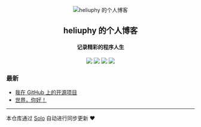 <p align="center"><img alt="heliuphy 的个人博客" src="https://static.b3log.org/images/brand/solo-32.png"></p><h2 align="center">
heliuphy 的个人博客
</h2>

<h4 align="center">记录精彩的程序人生</h4>
<p align="center"><a title="heliuphy 的个人博客" target="_blank" href="https://github.com/heliuphy/solo-blog"><img src="https://img.shields.io/github/last-commit/heliuphy/solo-blog.svg?style=flat-square&color=FF9900"></a>
<a title="GitHub repo size in bytes" target="_blank" href="https://github.com/heliuphy/solo-blog"><img src="https://img.shields.io/github/repo-size/heliuphy/solo-blog.svg?style=flat-square"></a>
<a title="Solo Version" target="_blank" href="https://github.com/b3log/solo/releases"><img src="https://img.shields.io/badge/solo-3.6.6-f1e05a.svg?style=flat-square&color=blueviolet"></a>
<a title="Hits" target="_blank" href="https://github.com/b3log/hits"><img src="https://hits.b3log.org/heliuphy/solo-blog.svg"></a></p>

### 最新

* [我在 GitHub 上的开源项目](https://www.stdstring.com/my-github-repos)
* [世界，你好！](https://www.stdstring.com/hello-solo)



---

本仓库通过 [Solo](https://github.com/b3log/solo) 自动进行同步更新 ❤️ 